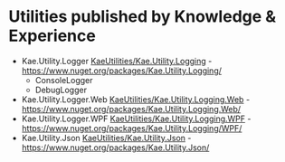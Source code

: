 # Utilities published by Knowledge & Experience  
- Kae.Utility.Logger [KaeUtilities/Kae.Utility.Logging](./KaeUtilities/Kae.Utility.Logging) - https://www.nuget.org/packages/Kae.Utility.Logging/
  - ConsoleLogger
  - DebugLogger
- Kae.Utility.Logger.Web [KaeUtilities/Kae.Utility.Logging.Web](./KaeUtilities/Kae.Utility.Logging.Web) - https://www.nuget.org/packages/Kae.Utility.Logging.Web/
- Kae.Utility.Logger.WPF [KaeUtilities/Kae.Utility.Logging.WPF](./KaeUtilities/Kae.Utility.Logging.WPF) - https://www.nuget.org/packages/Kae.Utility.Logging/WPF/
- Kae.Utility.Json [KaeUtilities/Kae.Utility.Json](./KaeUtilities/Kae.Utility.Json) - https://www.nuget.org/packages/Kae.Utility.Json/

